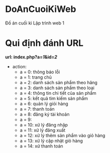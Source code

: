 # DoAnCuoiKiWeb
Đồ án cuối kì Lập trình web 1
# Qui định đánh URL

**url: index.php?a=_1_&id=_2_**

* action:
    * a = 0: thông báo lỗi
    * a = 1: trang chủ
    * a = 2: danh sách sản phẩm theo hãng
    * a = 3: danh sách sản phẩm theo loại
    * a = 4: thông tin chi tiết của sản phẩm
    * a = 5: kết quả tìm kiếm sản phẩm
    * a = 6: quản lý giỏi hàng
    * a = 7: thanh toán
    * a = 8: đăng ký tài khoản
    * a = 9: 
    * a = 10: xử lý đăng nhập
    * a = 11: xử lý đăng xuất
    * a = 12: xử lý thêm sản phẩm vào giỏ hàng
    * a = 13: xử lý cập nhật giỏ hàng
    * a = 14: xử thanh toán
